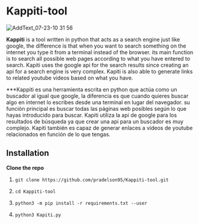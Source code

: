 # Kappiti-tool

![AddText_07-23-10 31 56](https://user-images.githubusercontent.com/81245639/126798797-af224763-1ed2-451b-9e4f-52cdd25a9acf.jpg)


**Kappiti** is a tool written in python that acts as a search engine just like google, the difference is that when you want to search something on the internet you type it from a terminal instead of the browser. its main function is to search all possible web pages according to what you have entered to search. Kapiti uses the google api for the search results since creating an api for a search engine is very complex. Kapiti is also able to generate links to related youtube videos based on what you have.

***Kappiti es una herramienta escrita en python que actúa como un buscador al igual que google, la diferencia es que cuando quieres buscar algo en internet lo escribes desde una terminal en lugar del navegador. su función principal es buscar todas las páginas web posibles según lo que hayas introducido para buscar. Kapiti utiliza la api de google para los resultados de búsqueda ya que crear una api para un buscador es muy complejo. Kapiti también es capaz de generar enlaces a vídeos de youtube relacionados en función de lo que tengas.

## Installation

**Clone the repo**

1.  `git clone https://github.com/pradelson95/Kappiti-tool.git`

1.  `cd Kappiti-tool`

1.  `python3 -m pip install -r requirements.txt --user`

1.  `python3 Kapiti.py`
